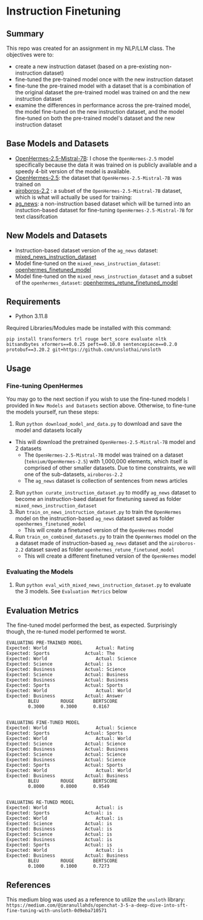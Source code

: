 # Instruction Finetuning 
## Summary
This repo was created for an assignment in my NLP/LLM class. The objectives were to:
 - create a new instruction dataset (based on a pre-existing non-instruction dataset)
 - fine-tuned the pre-trained model once with the new instruction dataset
 - fine-tune the pre-trained model with a dataset that is a combination of the original dataset the pre-trained model was trained on and the new instruction dataset
 - examine the differences in performance across the pre-trained model, the model fine-tuned on the new instruction dataset, and the model fine-tuned on both the pre-trained model's dataset and the new instruction dataset

## Base Models and Datasets
 - [OpenHermes-2.5-Mistral-7B](https://huggingface.co/unsloth/OpenHermes-2.5-Mistral-7B-bnb-4bit): I chose the `OpenHermes-2.5` model specifically because the data it was trained on is publicly available and a speedy 4-bit version of the model is available.     
 - [OpenHermes-2.5](https://huggingface.co/datasets/teknium/OpenHermes-2.5): the dataset that `OpenHermes-2.5-Mistral-7B` was trained on
 - [airoboros-2.2](https://huggingface.co/datasets/jondurbin/airoboros-2.2) : a subset of the `OpenHermes-2.5-Mistral-7B` dataset, which is what will actually be used for training:
 - [ag_news](https://huggingface.co/datasets/ag_news): a non-instruction based dataset which will be turned into an instuction-based dataset for fine-tuning `OpenHermes-2.5-Mistral-7B` for text classifcation

## New Models and Datasets
 - Instruction-based dataset version of the `ag_news` dataset: [mixed_news_instruction_dataset](https://utsacloud-my.sharepoint.com/:f:/g/personal/hezron_perez_my_utsa_edu/ErkgebMbU9xBpjPhIdwkeRkBvRJcPabLh58lJcJ6I87HBg?e=QngS7m)
 - Model fine-tuned on the `mixed_news_instruction_dataset`: [openhermes_finetuned_model](https://utsacloud-my.sharepoint.com/:f:/g/personal/hezron_perez_my_utsa_edu/El7_4BlZFLJLmHGmyOQYPckBW3opf24mi3DGMxv5q2f4Dg?e=XkYmZp)
 - Model fine-tuned on the `mixed_news_instruction_dataset` and a subset of the `openhermes_dataset`: [openhermes_retune_finetuned_model](https://utsacloud-my.sharepoint.com/:f:/g/personal/hezron_perez_my_utsa_edu/EvN7Hmq0xsRHtK2PWLXcTfoBBGG9vWWcQwG8tiv6Y-C8jQ?e=W5Pphv)

## Requirements
 - Python 3.11.8

Required Libraries/Modules made be installed with this command:
```
pip install transformers trl rouge bert_score evaluate nltk bitsandbytes xformers==0.0.25 peft==0.10.0 sentencepiece==0.2.0 protobuf==3.20.2 git+https://github.com/unslothai/unsloth
```

## Usage

### Fine-tuning OpenHermes
You may go to the next section if you wish to use the fine-tuned models I provided in `New Models and Datasets` section above. Otherwise, to fine-tune the models yourself, run these steps: 

1. Run `python download_model_and_data.py` to download and save the model and datasets locally
 - This will download the pretrained `OpenHermes-2.5-Mistral-7B` model and 2 datasets
   - The `OpenHermes-2.5-Mistral-7B` model was trained on a dataset (`teknium/OpenHermes-2.5`) with 1,000,000 elements, which itself is comprised of other smaller datasets. Due to time constraints, we will one of the sub-datasets, `airoboros-2.2`
   - The `ag_news` dataset is collection of sentences from news articles
2. Run `python curate_instruction_dataset.py` to modify `ag_news` dataset to become an instruction-baed dataset for finetuning saved as folder `mixed_news_instruction_dataset`
4. Run `train_on_news_instruction_dataset.py` to train the `OpenHermes` model on the instruction-based `ag_news` dataset saved as folder `openhermes_finetuned_model`
   - This will create a finetuned version of the `OpenHermes` model
4. Run `train_on_combined_datasets.py` to train the `OpenHermes` model on the a dataset made of instruction-based `ag_news` dataset and the `airoboros-2.2` dataset saved as folder `openhermes_retune_finetuned_model`
   - This will create a different finetuned version of the `OpenHermes` model
 ### Evaluating the Models
1. Run `python eval_with_mixed_news_instruction_dataset.py` to evaluate the 3 models. See `Evaluation Metrics` below

## Evaluation Metrics
The fine-tuned model performed the best, as expected. Surprisingly though, the re-tuned model performed te worst. 

```
EVALUATING PRE-TRAINED MODEL
Expected: World			         Actual: Rating
Expected: Sports			 Actual: The
Expected: World			         Actual: Science
Expected: Science			 Actual: is
Expected: Business			 Actual: Science
Expected: Science			 Actual: Business
Expected: Business			 Actual: Business
Expected: Sports			 Actual: Sports
Expected: World			         Actual: World
Expected: Business			 Actual: Answer
		BLEU		ROUGE		BERTSCORE
		0.3000		0.3000		0.8167


EVALUATING FINE-TUNED MODEL
Expected: World		        	 Actual: Science
Expected: Sports			 Actual: Sports
Expected: World	        		 Actual: World
Expected: Science			 Actual: Science
Expected: Business			 Actual: Business
Expected: Science			 Actual: Science
Expected: Business			 Actual: Science
Expected: Sports			 Actual: Sports
Expected: World			         Actual: World
Expected: Business			 Actual: Business
		BLEU		ROUGE		BERTSCORE
		0.8000		0.8000		0.9549


EVALUATING RE-TUNED MODEL
Expected: World	        		 Actual: is
Expected: Sports			 Actual: is
Expected: World			         Actual: is
Expected: Science			 Actual: is
Expected: Business			 Actual: is
Expected: Science			 Actual: is
Expected: Business			 Actual: is
Expected: Sports			 Actual: is
Expected: World			         Actual: is
Expected: Business			 Actual: Business
		BLEU		ROUGE		BERTSCORE
		0.1000		0.1000		0.7273

```

## References
This medium blog was used as a reference to utilize the `unsloth` library:
`https://medium.com/@imranullahds/openchat-3-5-a-deep-dive-into-sft-fine-tuning-with-unsloth-0d9eba710571`
